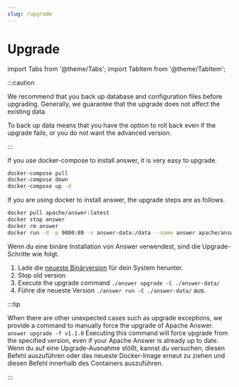 ```yaml
---
slug: /upgrade
---
```


# Upgrade

import Tabs from '@theme/Tabs';
import TabItem from '@theme/TabItem';

:::caution

We recommend that you back up database and configuration files before upgrading. Generally, we guarantee that the upgrade does not affect the existing data.

To back up data means that you have the option to roll back even if the upgrade fails, or you do not want the advanced version.

:::

<Tabs>
  <TabItem value="docker-compose" label="Docker Compose" default>

If you use docker-compose to install answer, it is very easy to upgrade.

```bash
docker-compose pull
docker-compose down
docker-compose up -d
```

  </TabItem>
  <TabItem value="docker" label="Docker">

If you are using docker to install answer, the upgrade steps are as follows.

```bash
docker pull apache/answer:latest
docker stop answer
docker rm answer
docker run -d -p 9080:80 -v answer-data:/data --name answer apache/answer:latest
```

  </TabItem>
  <TabItem value="binary" label="Binary">

Wenn du eine binäre Installation von Answer verwendest, sind die Upgrade-Schritte wie folgt.

1. Lade die [neueste Binärversion](https://github.com/apache/incubator-answer/releases) für dein System herunter.
2. Stop old version
3. Execute the upgrade command `./answer upgrade -C ./answer-data/`
4. Führe die neueste Version `./answer run -C ./answer-data/` aus.


  </TabItem>
</Tabs>

:::tip

When there are other unexpected cases such as upgrade exceptions, we provide a command to manually force the upgrade of Apache Answer. `answer upgrade -f v1.1.0` Executing this command will force upgrade from the specified version, even if your Apache Answer is already up to date. Wenn du auf eine Upgrade-Ausnahme stößt, kannst du versuchen, diesen Befehl auszuführen oder das neueste Docker-Image erneut zu ziehen und diesen Befehl innerhalb des Containers auszuführen.

:::
